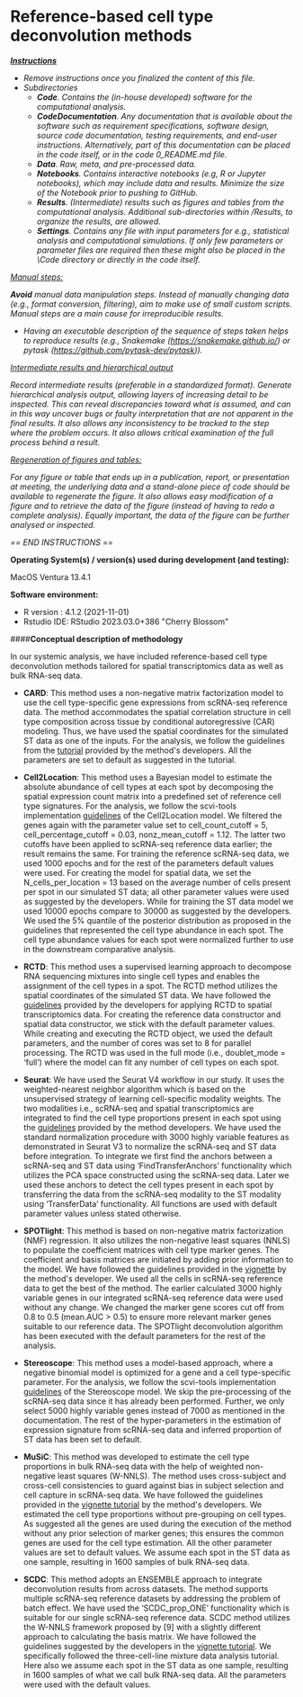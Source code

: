 # Reference-based cell type deconvolution methods



*<u>**Instructions**</u>*

* *Remove instructions once you finalized the content of this file.*
* *Subdirectories*
  * ***Code**. Contains the (in-house developed) software for the computational analysis.*
  * ***CodeDocumentation**. Any documentation that is available about the software such as requirement specifications, software design, source code documentation, testing requirements, and end-user instructions. Alternatively, part of this documentation can be placed in the code itself, or in the code 0_README.md file.*
  * ***Data**. Raw, meta, and pre-processed data.*
  * ***Notebooks**. Contains interactive notebooks (e.g, R or Jupyter notebooks), which may include data and results. Minimize the size of the Notebook prior to pushing to GitHub.*
  * ***Results**. (Intermediate) results such as figures and tables from the computational analysis. Additional sub-directories within /Results, to organize the results, are allowed.* 
  * ***Settings**. Contains any file with input parameters for e.g., statistical analysis and computational simulations. If only few parameters or parameter files are required then these might also be placed in the \Code directory or directly in the code itself.*



*<u>Manual steps:</u>*

***Avoid** manual data manipulation steps. Instead of manually changing data (e.g., format conversion, filtering), aim to make use of small custom scripts. Manual steps are a main cause for irreproducible results.*  

* *Having an executable description of the sequence of steps taken helps to reproduce results (e.g., Snakemake (https://snakemake.github.io/) or pytask (https://github.com/pytask-dev/pytask)).*



*<u>Intermediate results and hierarchical output</u>*

*Record intermediate results (preferable in a standardized format). Generate hierarchical analysis output, allowing layers of increasing detail to be inspected. This can reveal discrepancies toward what is assumed, and can in this way uncover bugs or faulty interpretation that are not apparent in the final results. It also allows any inconsistency to be tracked to the step where the problem occurs.  It also allows critical examination of the full process behind a result.*



*<u>Regeneration of figures and tables:</u>* 

*For any figure or table that ends up in a publication, report, or presentation at meeting, the underlying data and a stand-alone piece of code should be available to regenerate the figure. It also allows easy modification of a figure and to retrieve the data of the figure (instead of having to redo a complete analysis). Equally important, the data of the figure can be further analysed or inspected.*



*== END INSTRUCTIONS ==*



**Operating System(s) / version(s) used during development (and testing):**

MacOS Ventura 13.4.1


**Software environment:** 

- R version : 4.1.2 (2021-11-01)
- Rstudio IDE: RStudio 2023.03.0+386 "Cherry Blossom"



####**Conceptual description of methodology**


In our systemic analysis, we have included reference-based cell type deconvolution methods tailored for spatial transcriptomics data as well as bulk RNA-seq data.

* **CARD**: This method uses a non-negative matrix factorization model to use the cell type-specific gene expressions from scRNA-seq reference data. The method accommodates the spatial correlation structure in cell type composition across tissue by conditional autoregressive (CAR) modeling. Thus, we have used the spatial coordinates for the simulated ST data as one of the inputs. For the analysis, we follow the guidelines from the [tutorial](https://yingma0107.github.io/CARD/documentation/04_CARD_Example.html) provided by the method's developers. All the parameters are set to default as suggested in the tutorial.

* **Cell2Location**: This method uses a Bayesian model to estimate the absolute abundance of cell types at each spot by decomposing the spatial expression count matrix into a predefined set of reference cell type signatures. For the analysis, we follow the scvi-tools implementation [guidelines](https://docs.scvi-tools.org/en/0.15.1/tutorials/notebooks/cell2location_lymph_node_spatial_tutorial.html) of the Cell2Location model. We filtered the genes again with the parameter value set to cell\_count\_cutoff = 5, cell\_percentage\_cutoff = 0.03, nonz\_mean\_cutoff = 1.12. The latter two cutoffs have been applied to scRNA-seq reference data earlier; the result remains the same. For training the reference scRNA-seq data, we used 1000 epochs and for the rest of the parameters default values were used. For creating the model for spatial data, we set the N\_cells\_per\_location = 13 based on the average number of cells present per spot in our simulated ST data; all other parameter values were used as suggested by the developers. While for training the ST data model we used 10000 epochs compare to 30000 as suggested by the developers. We used the 5% quantile of the posterior distribution as proposed in the guidelines that represented the cell type abundance in each spot. The cell type abundance values for each spot were normalized further to use in the downstream comparative analysis.

* **RCTD**: This method uses a supervised learning approach to decompose RNA sequencing mixtures into single cell types and enables the assignment of the cell types in a spot. The RCTD method utilizes the spatial coordinates of the simulated ST data. We have followed the [guidelines](https://raw.githack.com/dmcable/spacexr/master/vignettes/spatial-transcriptomics.html) provided by the developers for applying RCTD to spatial transcriptomics data. For creating the reference data constructor and spatial data constructor, we stick with the default parameter values. While creating and executing the RCTD object, we used the default parameters, and the number of cores was set to 8 for parallel processing. The RCTD was used in the full mode (i.e., doublet_mode = ‘full’) where the model can fit any number of cell types on each spot.

* **Seurat**: We have used the Seurat V4 workflow in our study. It uses the weighted-nearest neighbor algorithm which is based on the unsupervised strategy of learning cell-specific modality weights. The two modalities i.e., scRNA-seq and spatial transcriptomics are integrated to find the cell type proportions present in each spot using the [guidelines](https://satijalab.org/seurat/articles/integration_introduction.html) provided by the method developers. We have used the standard normalization procedure with 3000 highly variable features as demonstrated in Seurat V3 to normalize the scRNA-seq and ST data before integration. To integrate we first find the anchors between a scRNA-seq and ST data using ‘FindTransferAnchors’ functionality which utilizes the PCA space constructed using the scRNA-seq data. Later we used these anchors to detect the cell types present in each spot by transferring the data from the scRNA-seq modality to the ST modality using ‘TransferData’ functionality. All functions are used with default parameter values unless stated otherwise.

* **SPOTlight**: This method is based on non-negative matrix factorization (NMF) regression. It also utilizes the non-negative least squares (NNLS) to populate the coefficient matrices with cell type marker genes. The coefficient and basis matrices are initiated by adding prior information to the model. We have followed the guidelines provided in the [vignette](https://github.com/MarcElosua/SPOTlight/blob/main/vignettes/SPOTlight_kidney.Rmd) by the method's developer. We used all the cells in scRNA-seq reference data to get the best of the method. The earlier calculated 3000 highly variable genes in our integrated scRNA-seq reference data were used without any change. We changed the marker gene scores cut off from 0.8 to 0.5 (mean.AUC > 0.5) to ensure more relevant marker genes suitable to our reference data. The SPOTlight deconvolution algorithm has been executed with the default parameters for the rest of the analysis.

* **Stereoscope**: This method uses a model-based approach, where a negative binomial model is optimized for a gene and a cell type-specific parameter. For the analysis, we follow the scvi-tools implementation [guidelines](https://docs.scvi-tools.org/en/stable/tutorials/notebooks/stereoscope_heart_LV_tutorial.html) of the Stereoscope model. We skip the pre-processing of the scRNA-seq data since it has already been performed. Further, we only select 5000 highly variable genes instead of 7000 as mentioned in the documentation. The rest of the hyper-parameters in the estimation of expression signature from scRNA-seq data and inferred proportion of ST data has been set to default.

* **MuSiC**: This method was developed to estimate the cell type proportions in bulk RNA-seq data with the help of weighted non-negative least squares (W-NNLS). The method uses cross-subject and cross-cell consistencies to guard against bias in subject selection and cell capture in scRNA-seq data. We have followed the guidelines provided in the [vignette tutorial](https://xuranw.github.io/MuSiC/articles/MuSiC.html) by the method's developers. We estimated the cell type proportions without pre-grouping on cell types. As suggested all the genes are used during the execution of the method without any prior selection of marker genes; this ensures the common genes are used for the cell type estimation. All the other parameter values are set to default values. We assume each spot in the ST data as one sample, resulting in 1600 samples of bulk RNA-seq data.

* **SCDC**: This method adopts an ENSEMBLE approach to integrate deconvolution results from across datasets. The method supports multiple scRNA-seq reference datasets by addressing the problem of batch effect. We have used the ‘SCDC\_prop\_ONE’ functionality which is suitable for our single scRNA-seq reference data. SCDC method utilizes the W-NNLS framework proposed by [9] with a slightly different approach to calculating the basis matrix. We have followed the guidelines suggested by the developers in the [vignette tutorial](https://meichendong.github.io/SCDC/articles/SCDC.html). We specifically followed the three-cell-line mixture data analysis tutorial. Here also we assume each spot in the ST data as one sample, resulting in 1600 samples of what we call bulk RNA-seq data. All the parameters were used with the default values.


